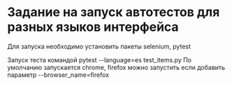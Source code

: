 # Задание на запуск автотестов для разных языков интерфейса

Для запуска необходимо установить пакеты selenium, pytest

Запуск теста командой pytest --language=es test_items.py
По умолчанию запускается chrome, firefox можно запустить если добавить параметр --browser_name=firefox 